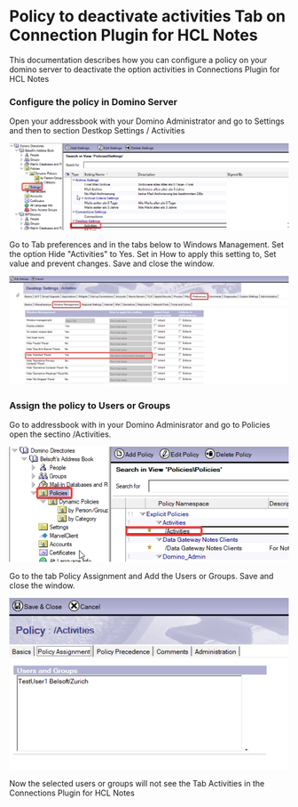 # Policy to deactivate activities Tab on Connection Plugin for HCL Notes

This documentation describes how you can configure a policy on your domino server to deactivate the option activities in Connections Plugin for HCL Notes

### Configure the policy in Domino Server

Open your addressbook with your Domino Administrator and go to Settings and then to section Destkop Settings / Activities

![Configure](/assets/images/screen-shots/connections-plugin/admin-policy-connectionplugin-notes3.png)

Go to Tab preferences and in the tabs below to Windows Management. Set the option Hide "Activities" to Yes. Set in How to apply this setting to, Set value and prevent changes. Save and close the window.

![Configure](/assets/images/screen-shots/connections-plugin/admin-policy-connectionplugin-notes4.png)

### Assign the policy to Users or Groups

Go to addressbook with in your Domino Adminisrator and go to Policies open the sectino /Activities.

![Configure](/assets/images/screen-shots/connections-plugin/admin-policy-connectionplugin-notes.png)

Go to the tab Policy Assignment and Add the Users or Groups. Save and close the window.

![Configure](/assets/images/screen-shots/connections-plugin/admin-policy-connectionplugin-notes1.png)

Now the selected users or groups will not see the Tab Activities in the Connections Plugin for HCL Notes










